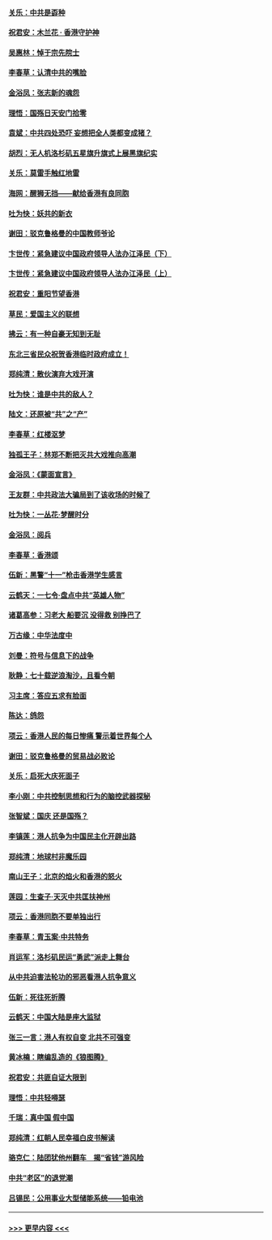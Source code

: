 #### [关乐：中共是孬种](../pages/nsc993/n11582099.md?t=10112122) 
#### [祝君安：木兰花 · 香港守护神](../pages/nsc993/n11581782.md?t=10112122) 
#### [吴惠林：悼于宗先院士](../pages/nsc993/n11580283.md?t=10112122) 
#### [李春草：认清中共的嘴脸](../pages/nsc993/n11579954.md?t=10112122) 
#### [金浴凤：张志新的魂怨](../pages/nsc993/n11579913.md?t=10112122) 
#### [理悟：国殇日天安门拾零](../pages/nsc993/n11579843.md?t=10112122) 
#### [袁斌：中共四处恐吓 妄想把全人类都变成猪？](../pages/nsc993/n11579814.md?t=10112122) 
#### [胡烈：无人机洛杉矶五星旗升旗式上展黑旗纪实](../pages/nsc993/n11579322.md?t=10112122) 
#### [关乐：莫雷手触红地雷](../pages/nsc993/n11577862.md?t=10112122) 
#### [海网：醒狮无挡——献给香港有良同胞](../pages/nsc993/n11577835.md?t=10112122) 
#### [吐为快：妖共的新衣](../pages/nsc993/n11577575.md?t=10112122) 
#### [谢田：驳克鲁格曼的中国教师爷论](../pages/nsc993/n11575034.md?t=10112122) 
#### [卞世传：紧急建议中国政府领导人法办江泽民（下）](../pages/nsc993/n11573390.md?t=10112122) 
#### [卞世传：紧急建议中国政府领导人法办江泽民（上）](../pages/nsc993/n11573208.md?t=10112122) 
#### [祝君安：重阳节望香港](../pages/nsc993/n11573190.md?t=10112122) 
#### [草民：爱国主义的联想](../pages/nsc993/n11572333.md?t=10112122) 
#### [拂云：有一种自豪无知到无耻](../pages/nsc993/n11572006.md?t=10112122) 
#### [东北三省民众祝贺香港临时政府成立！](../pages/nsc993/n11571215.md?t=10112122) 
#### [郑纯清：散伙演弃大戏开演](../pages/nsc993/n11570826.md?t=10112122) 
#### [吐为快：谁是中共的敌人？](../pages/nsc993/n11570817.md?t=10112122) 
#### [陆文：还原被“共”之“产”](../pages/nsc993/n11570798.md?t=10112122) 
#### [李春草：红楼沤梦](../pages/nsc993/n11569673.md?t=10112122) 
#### [独孤王子：林郑不断把灭共大戏推向高潮](../pages/nsc993/n11569381.md?t=10112122) 
#### [金浴凤：《蒙面宣言》](../pages/nsc993/n11569368.md?t=10112122) 
#### [王友群：中共政法大骗局到了该收场的时候了](../pages/nsc993/n11568940.md?t=10112122) 
#### [吐为快：一丛花‧梦醒时分](../pages/nsc993/n11567491.md?t=10112122) 
#### [金浴凤：阅兵](../pages/nsc993/n11567454.md?t=10112122) 
#### [李春草：香港颂](../pages/nsc993/n11567444.md?t=10112122) 
#### [伍新：黑警“十一”枪击香港学生感言](../pages/nsc993/n11567426.md?t=10112122) 
#### [云鹤天：一七令‧盘点中共“英雄人物”](../pages/nsc993/n11567091.md?t=10112122) 
#### [诸葛高参：习老大 船要沉 没得救 别挣巴了](../pages/nsc993/n11566976.md?t=10112122) 
#### [万古缘：中华法度中](../pages/nsc993/n11566726.md?t=10112122) 
#### [刘曼：符号与信息下的战争](../pages/nsc993/n11564655.md?t=10112122) 
#### [耿静：七十载逆浪淘沙，且看今朝](../pages/nsc993/n11564520.md?t=10112122) 
#### [习主席：答应五求有脸面](../pages/nsc993/n11563953.md?t=10112122) 
#### [陈达：鸽怨](../pages/nsc993/n11561879.md?t=10112122) 
#### [项云：香港人民的每日惨痛  警示着世界每个人](../pages/nsc993/n11559273.md?t=10112122) 
#### [谢田：驳克鲁格曼的贸易战必败论](../pages/nsc993/n11555840.md?t=10112122) 
#### [关乐：启死大庆死面子](../pages/nsc993/n11556823.md?t=10112122) 
#### [李小刚：中共控制思想和行为的脑控武器探秘](../pages/nsc993/n11556776.md?t=10112122) 
#### [张智斌：国庆  还是国殇？](../pages/nsc993/n11556617.md?t=10112122) 
#### [李镇莲：港人抗争为中国民主化开辟出路](../pages/nsc993/n11556570.md?t=10112122) 
#### [郑纯清：地球村非魔乐园](../pages/nsc993/n11555415.md?t=10112122) 
#### [南山王子：北京的焰火和香港的怒火](../pages/nsc993/n11555318.md?t=10112122) 
#### [莲园：生查子·天灭中共匡扶神州](../pages/nsc993/n11555302.md?t=10112122) 
#### [项云：香港同胞不要单独出行](../pages/nsc993/n11555276.md?t=10112122) 
#### [李春草：青玉案‧中共特务](../pages/nsc993/n11552356.md?t=10112122) 
#### [肖运军：洛杉矶民运“勇武”派走上舞台](../pages/nsc993/n11551595.md?t=10112122) 
#### [从中共迫害法轮功的邪恶看港人抗争意义](../pages/nsc993/n11540858.md?t=10112122) 
#### [伍新：死往死折腾](../pages/nsc993/n11550174.md?t=10112122) 
#### [云鹤天：中国大陆是座大监狱](../pages/nsc993/n11550155.md?t=10112122) 
#### [张三一言：港人有权自变 北共不可强变](../pages/nsc993/n11550132.md?t=10112122) 
#### [黄冰楠：瞎编乱造的《狼图腾》](../pages/nsc993/n11550082.md?t=10112122) 
#### [祝君安：共匪自证大限到](../pages/nsc993/n11550041.md?t=10112122) 
#### [理悟：中共轻嘚瑟](../pages/nsc993/n11547978.md?t=10112122) 
#### [千瑞：真中国 假中国](../pages/nsc993/n11547865.md?t=10112122) 
#### [郑纯清：红朝人民幸福白皮书解读](../pages/nsc993/n11547499.md?t=10112122) 
#### [骆克仁：陆团犹他州翻车　揭“省钱”游风险](../pages/nsc993/n11546977.md?t=10112122) 
#### [中共“老区”的退党潮](../pages/nsc993/n11545995.md?t=10112122) 
#### [吕锡民：公用事业大型储能系统——铅电池](../pages/nsc993/n11545701.md?t=10112122) 

----
#### [ >>> 更早内容 <<< ](../indexes/nsc993-earlier.md)
